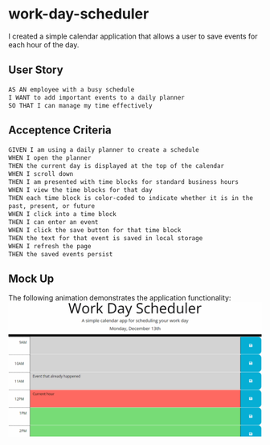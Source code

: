 # work-day-scheduler
I created a simple calendar application that allows a user to save events for each hour of the day.

## User Story
```
AS AN employee with a busy schedule
I WANT to add important events to a daily planner
SO THAT I can manage my time effectively
```

## Acceptence Criteria
```
GIVEN I am using a daily planner to create a schedule
WHEN I open the planner
THEN the current day is displayed at the top of the calendar
WHEN I scroll down
THEN I am presented with time blocks for standard business hours
WHEN I view the time blocks for that day
THEN each time block is color-coded to indicate whether it is in the past, present, or future
WHEN I click into a time block
THEN I can enter an event
WHEN I click the save button for that time block
THEN the text for that event is saved in local storage
WHEN I refresh the page
THEN the saved events persist
```

## Mock Up
The following animation demonstrates the application functionality:
![example](./images/example.gif)

